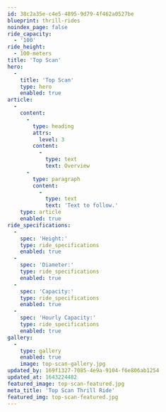 ```yaml
---
id: 38c2a35e-c4e5-4895-9d79-4f462a0527be
blueprint: thrill-rides
noindex_page: false
ride_capacity:
  - '100'
ride_height:
  - 100-meters
title: 'Top Scan'
hero:
  -
    title: 'Top Scan'
    type: hero
    enabled: true
article:
  -
    content:
      -
        type: heading
        attrs:
          level: 3
        content:
          -
            type: text
            text: Overview
      -
        type: paragraph
        content:
          -
            type: text
            text: 'Text to follow.'
    type: article
    enabled: true
ride_specifications:
  -
    spec: 'Height:'
    type: ride_specifications
    enabled: true
  -
    spec: 'Diameter:'
    type: ride_specifications
    enabled: true
  -
    spec: 'Capacity:'
    type: ride_specifications
    enabled: true
  -
    spec: 'Hourly Capacity:'
    type: ride_specifications
    enabled: true
gallery:
  -
    type: gallery
    enabled: true
    image: top-scan-gallery.jpg
updated_by: 169f1327-7085-4e9a-9104-f6e806ab1254
updated_at: 1643224482
featured_image: top-scan-featured.jpg
meta_title: 'Top Scan Thrill Ride'
featured_img: top-scan-featured.jpg
---
```

